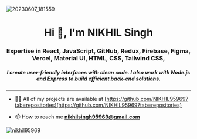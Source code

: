 <!-- <img src="https://wallpaperaccess.com/full/314764.png" width="1660px" height = "500px" > </img>  -->
<!-- ![bg img](https://wallpaperaccess.com/full/314764.png height="400px") -->

![20230607_181559](https://github.com/NIKHIL95969/NIKHIL95969/assets/93199036/493a41a0-7e27-4755-8287-238c936602be)

<h1 align="center">Hi 👋, I'm NIKHIL Singh</h1>
<h3 align="center"> Expertise in React, JavaScript, GitHub, Redux, Firebase, Figma, Vercel, Material UI, HTML, CSS, Tailwind CSS, </h3>
<h5 align="center"> I create user-friendly interfaces with clean code. I also work with Node.js and Express to build efficient back-end solutions. </h5>

<!-- - 🌱 I’m currently learning **Web development, DSA.** -->
<hr>

- 👨‍💻 All of my projects are available at [https://github.com/NIKHIL95969?tab=repositories](https://github.com/NIKHIL95969?tab=repositories)

- 📫 How to reach me **nikhilsingh95969@gmail.com**


<p><img align="center" src="https://github-readme-stats.vercel.app/api/top-langs?username=nikhil95969&show_icons=true&locale=en&layout=compact" alt="nikhil95969" /></p>


